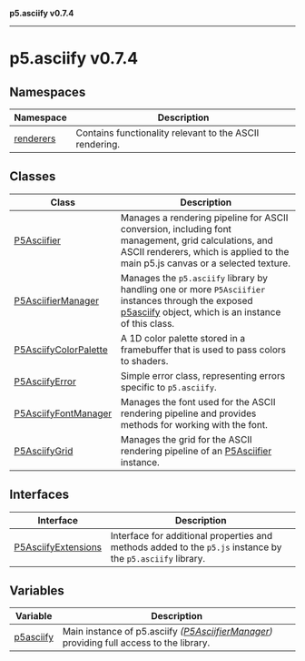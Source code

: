**p5.asciify v0.7.4**

***

# p5.asciify v0.7.4

## Namespaces

| Namespace | Description |
| ------ | ------ |
| [renderers](namespaces/renderers/README.md) | Contains functionality relevant to the ASCII rendering. |

## Classes

| Class | Description |
| ------ | ------ |
| [P5Asciifier](classes/P5Asciifier.md) | Manages a rendering pipeline for ASCII conversion, including font management, grid calculations, and ASCII renderers, which is applied to the main p5.js canvas or a selected texture. |
| [P5AsciifierManager](classes/P5AsciifierManager.md) | Manages the `p5.asciify` library by handling one or more `P5Asciifier` instances through the exposed [p5asciify](variables/p5asciify.md) object, which is an instance of this class. |
| [P5AsciifyColorPalette](classes/P5AsciifyColorPalette.md) | A 1D color palette stored in a framebuffer that is used to pass colors to shaders. |
| [P5AsciifyError](classes/P5AsciifyError.md) | Simple error class, representing errors specific to `p5.asciify`. |
| [P5AsciifyFontManager](classes/P5AsciifyFontManager.md) | Manages the font used for the ASCII rendering pipeline and provides methods for working with the font. |
| [P5AsciifyGrid](classes/P5AsciifyGrid.md) | Manages the grid for the ASCII rendering pipeline of an [P5Asciifier](classes/P5Asciifier.md) instance. |

## Interfaces

| Interface | Description |
| ------ | ------ |
| [P5AsciifyExtensions](interfaces/P5AsciifyExtensions.md) | Interface for additional properties and methods added to the `p5.js` instance by the `p5.asciify` library. |

## Variables

| Variable | Description |
| ------ | ------ |
| [p5asciify](variables/p5asciify.md) | Main instance of p5.asciify *([P5AsciifierManager](classes/P5AsciifierManager.md))* providing full access to the library. |
